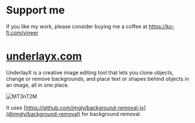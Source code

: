 # Support me
If you like my work, please consider buying me a coffee at https://ko-fi.com/vineer

# [underlayx.com](https://underlayx.com)

UnderlayX is a creative image editing tool that lets you clone objects, change or remove backgrounds, and place text or shapes behind objects in an image, all in one place.

![MT3nT2M](https://github.com/user-attachments/assets/c2e5562d-332e-4ca0-a125-8299f3fe753f)

It uses [https://github.com/imgly/background-removal-js](@imgly/background-removal) for background removal.

